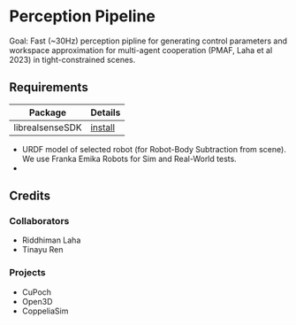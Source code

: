 # Perception Pipeline

Goal: Fast (~30Hz) perception pipline for generating control parameters and workspace approximation for multi-agent cooperation (PMAF, Laha et al 2023) in tight-constrained scenes. 


## Requirements


|Package| Details|
|----|----|
|librealsenseSDK |[install](https://github.com/IntelRealSense/librealsense/blob/master/doc/distribution_linux.md)|

- URDF model of selected robot (for Robot-Body Subtraction from scene). We use Franka Emika Robots for Sim and Real-World tests.
- 

## Credits

### Collaborators
- Riddhiman Laha
- Tinayu Ren

### Projects
- CuPoch
- Open3D
- CoppeliaSim